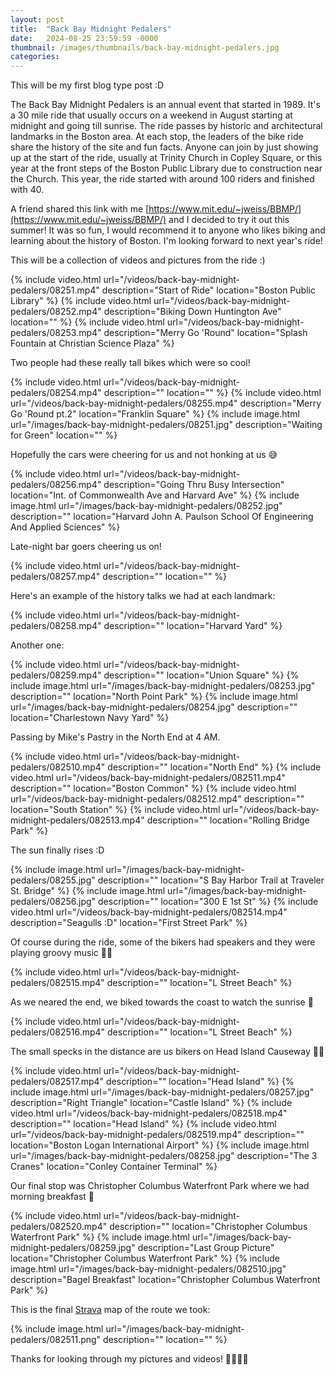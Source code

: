 ```yaml
---
layout: post
title:  "Back Bay Midnight Pedalers"
date:   2024-08-25 23:59:59 -0000
thumbnail: /images/thumbnails/back-bay-midnight-pedalers.jpg
categories: 
---
```

This will be my first blog type post :D

The Back Bay Midnight Pedalers is an annual event that started in 1989. It's a 30 mile ride that usually occurs on a weekend in August starting at midnight and going till sunrise. The ride passes by historic and architectural landmarks in the Boston area. At each stop, the leaders of the bike ride share the history of the site and fun facts. Anyone can join by just showing up at the start of the ride, usually at Trinity Church in Copley Square, or this year at the front steps of the Boston Public Library due to construction near the Church. This year, the ride started with around 100 riders and finished with 40.

A friend shared this link with me [https://www.mit.edu/~jweiss/BBMP/](https://www.mit.edu/~jweiss/BBMP/) and I decided to try it out this summer! It was so fun, I would recommend it to anyone who likes biking and learning about the history of Boston. I'm looking forward to next year's ride!

This will be a collection of videos and pictures from the ride :)

{% include video.html url="/videos/back-bay-midnight-pedalers/08251.mp4" description="Start of Ride" location="Boston Public Library" %}
{% include video.html url="/videos/back-bay-midnight-pedalers/08252.mp4" description="Biking Down Huntington Ave" location="" %}
{% include video.html url="/videos/back-bay-midnight-pedalers/08253.mp4" description="Merry Go 'Round" location="Splash Fountain at Christian Science Plaza" %}

Two people had these really tall bikes which were so cool!

{% include video.html url="/videos/back-bay-midnight-pedalers/08254.mp4" description="" location="" %}
{% include video.html url="/videos/back-bay-midnight-pedalers/08255.mp4" description="Merry Go 'Round pt.2" location="Franklin Square" %}
{% include image.html url="/images/back-bay-midnight-pedalers/08251.jpg" description="Waiting for Green" location="" %}

Hopefully the cars were cheering for us and not honking at us 😅

{% include video.html url="/videos/back-bay-midnight-pedalers/08256.mp4" description="Going Thru Busy Intersection" location="Int. of Commonwealth Ave and Harvard Ave" %}
{% include image.html url="/images/back-bay-midnight-pedalers/08252.jpg" description="" location="Harvard John A. Paulson School Of Engineering And Applied Sciences" %}

Late-night bar goers cheering us on!

{% include video.html url="/videos/back-bay-midnight-pedalers/08257.mp4" description="" location="" %}

Here's an example of the history talks we had at each landmark:

{% include video.html url="/videos/back-bay-midnight-pedalers/08258.mp4" description="" location="Harvard Yard" %}

Another one:

{% include video.html url="/videos/back-bay-midnight-pedalers/08259.mp4" description="" location="Union Square" %}
{% include image.html url="/images/back-bay-midnight-pedalers/08253.jpg" description="" location="North Point Park" %}
{% include image.html url="/images/back-bay-midnight-pedalers/08254.jpg" description="" location="Charlestown Navy Yard" %}

Passing by Mike's Pastry in the North End at 4 AM.

{% include video.html url="/videos/back-bay-midnight-pedalers/082510.mp4" description="" location="North End" %}
{% include video.html url="/videos/back-bay-midnight-pedalers/082511.mp4" description="" location="Boston Common" %}
{% include video.html url="/videos/back-bay-midnight-pedalers/082512.mp4" description="" location="South Station" %}
{% include video.html url="/videos/back-bay-midnight-pedalers/082513.mp4" description="" location="Rolling Bridge Park" %}

The sun finally rises :D

{% include image.html url="/images/back-bay-midnight-pedalers/08255.jpg" description="" location="S Bay Harbor Trail at Traveler St. Bridge" %}
{% include image.html url="/images/back-bay-midnight-pedalers/08256.jpg" description="" location="300 E 1st St" %}
{% include video.html url="/videos/back-bay-midnight-pedalers/082514.mp4" description="Seagulls :D" location="First Street Park" %}

Of course during the ride, some of the bikers had speakers and they were playing groovy music 💃🕺

{% include video.html url="/videos/back-bay-midnight-pedalers/082515.mp4" description="" location="L Street Beach" %}

As we neared the end, we biked towards the coast to watch the sunrise 🌅

{% include video.html url="/videos/back-bay-midnight-pedalers/082516.mp4" description="" location="L Street Beach" %}

The small specks in the distance are us bikers on Head Island Causeway 🚴‍♂️   

{% include video.html url="/videos/back-bay-midnight-pedalers/082517.mp4" description="" location="Head Island" %}
{% include image.html url="/images/back-bay-midnight-pedalers/08257.jpg" description="Right Triangle" location="Castle Island" %}
{% include video.html url="/videos/back-bay-midnight-pedalers/082518.mp4" description="" location="Head Island" %}
{% include video.html url="/videos/back-bay-midnight-pedalers/082519.mp4" description="" location="Boston Logan International Airport" %}
{% include image.html url="/images/back-bay-midnight-pedalers/08258.jpg" description="The 3 Cranes" location="Conley Container Terminal" %}

Our final stop was Christopher Columbus Waterfront Park where we had morning breakfast 🍴

{% include video.html url="/videos/back-bay-midnight-pedalers/082520.mp4" description="" location="Christopher Columbus Waterfront Park" %}
{% include image.html url="/images/back-bay-midnight-pedalers/08259.jpg" description="Last Group Picture" location="Christopher Columbus Waterfront Park" %}
{% include image.html url="/images/back-bay-midnight-pedalers/082510.jpg" description="Bagel Breakfast" location="Christopher Columbus Waterfront Park" %}

This is the final [Strava](https://www.strava.com/activities/12237497582) map of the route we took:

{% include image.html url="/images/back-bay-midnight-pedalers/082511.png" description="" location="" %}

Thanks for looking through my pictures and videos! 🚴‍♂️🚴‍♀️